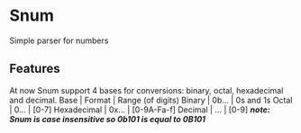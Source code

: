 # Snum
Simple parser for numbers

## Features
At now Snum support 4 bases for conversions: binary, octal, hexadecimal and decimal.
Base | Format | Range (of digits)
Binary | 0b... | 0s and 1s
Octal | 0... | \[0-7\]
Hexadecimal | 0x... | \[0-9A-Fa-f\]
Decimal | ... | \[0-9\]
_**note: Snum is case insensitive so 0b101 is equal to 0B101**_
